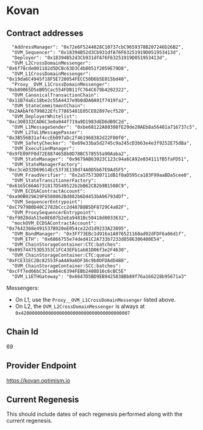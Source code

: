 # Kovan

## Contract addresses
```
  "AddressManager": "0x72e6F5244828C10737cbC9659378B207246D26B2",
  "OVM_Sequencer": "0x18394B52d3Cb931dfA76F63251919D051953413d",
  "Deployer": "0x18394B52d3Cb931dfA76F63251919D051953413d",
  "OVM_L2CrossDomainMessenger": "0x6f78cde001182d5DCBc63D3C4b8051f2059E79D8",
  "OVM_L1CrossDomainMessenger": "0x19da6C4945f18F5E720054FECC50D6b5E015bd40",
  "Proxy__OVM_L1CrossDomainMessenger": "0xb89065D5eB05Cac554FDB11fC764C679b4202322",
  "OVM_CanonicalTransactionChain": "0x11B74aEc18be2c55A4437e9b0dDA0A91f7419fa2",
  "OVM_StateCommitmentChain": "0x2AAbAf6799822Efc77865401E05CE02897ecf520",
  "OVM_DeployerWhitelist": "0xc300332CAD6C3e0a944f719a9D1983dED6dB9C2d",
  "OVM_L1MessageSender": "0xbe68122A80308fE29de20AEb8a56401a716737c5",
  "OVM_L2ToL1MessagePasser": "0x3B556B31af4ccEb097aDc2f461968382d22F00f0",
  "OVM_SafetyChecker": "0x69e33ba5d2745c9a245cD3b63e4e3f9252E75dBa",
  "OVM_ExecutionManager": "0x9fE09FF0d72E8874658b0D78BC578555a90Aaba2",
  "OVM_StateManager": "0x9679AB63023C123c94a6CA92e034111fB5faFD51",
  "OVM_StateManagerFactory": "0xc3ceD32D69614Ec53f3E130d74A0D5b67E9Ad5F5",
  "OVM_FraudVerifier": "0x2a57573D0711dB1f0aD595ca183F99aaBDa5cee0",
  "OVM_StateTransitionerFactory": "0x6165C66A6731817D549522b2bB62CB2b9B1508C9",
  "OVM_ECDSAContractAccount": "0xa90B029A19F6588062Bd882b6D4453bA96793dDf",
  "OVM_SequencerEntrypoint": "0xC7979B0D40C2782bCcc2d487B8B5DF8729C4a02F",
  "OVM_ProxySequencerEntrypoint": "0xf9828da515e0E607b2eEa9481Bc50418d0033632",
  "mockOVM_ECDSAContractAccount": "0x7642368e491537B920eE054ce22d1d9233A23895",
  "OVM_BondManager": "0x3Ff73EBc1d916a1A976521160ad92dFDF6a06d1f",
  "OVM_ETH": "0x6866755e74ded41C2A733b7233d8586306480E54",
  "OVM_ChainStorageContainer:CTC:batches": "0x095744753D5353C1FC43EFb1ab81D06f3e2F4630",
  "OVM_ChainStorageContainer:CTC:queue": "0xFCE31EC2Bc82553FaA4A9a6DF36c9b0DFDAdD4B8",
  "OVM_ChainStorageContainer:SCC:batches": "0xcFf7ed66bC3C1eA64c6394FEBb2408D16c6cBC5E"
  "OVM_L1ETHGateway": "0x6647D5BD9EB9425838Bb89f76a166228b95671a3"
```

Messengers:
* On L1, use the `Proxy__OVM_L1CrossDomainMessenger` listed above. 
* On L2, the `OVM_L2CrossDomainMessenger` is always at `0x4200000000000000000000000000000000000007`

## Chain Id
69

## Provider Endpoint

https://kovan.optimism.io

## Current Regenesis

This should include dates of each regenesis performed along with
the current regenesis.
